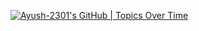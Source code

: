 [![Ayush-2301's GitHub | Topics Over Time](https://stats.quine.sh/Ayush-2301/topics-over-time?theme=dark)](https://quine.sh)
